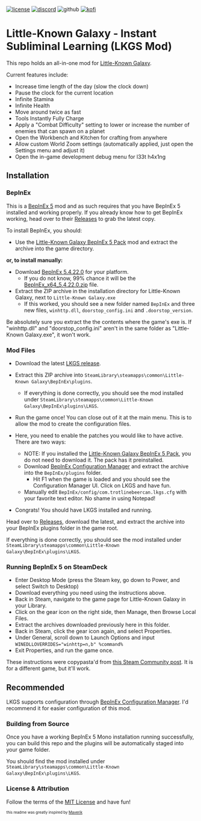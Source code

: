 [![license](https://img.shields.io/badge/License-MIT-555555?style=flat&labelColor=333&color=yellow)](https://opensource.org/licenses/MIT) [![discord](https://img.shields.io/badge/-trotlinebeercan-555555?style=flat&labelColor=333&logoColor=white&logo=discord)](https://github.com/trotlinebeercan) ![github](https://img.shields.io/badge/-trotlinebeercan-555555?style=flat&labelColor=333&logoColor=white&logo=github) [![kofi](https://img.shields.io/badge/Ko--fi-555555?style=flat&logo=ko-fi&logoColor=white&labelColor=333&link=https%253A%252F%252Fko-fi.com%25%2FZ8Z6T7OWX)](https://ko-fi.com/trotlinebeercan)

# Little-Known Galaxy - Instant Subliminal Learning (LKGS Mod)

This repo holds an all-in-one mod for [Little-Known Galaxy](https://linktr.ee/littleknowngalaxy).

Current features include:
- Increase time length of the day (slow the clock down)
- Pause the clock for the current location
- Infinite Stamina
- Infinite Health
- Move around twice as fast
- Tools Instantly Fully Charge
- Apply a "Combat Difficulty" setting to lower or increase the number of enemies that can spawn on a planet
- Open the Workbench and Kitchen for crafting from anywhere
- Allow custom World Zoom settings (automatically applied, just open the Settings menu and adjust it)
- Open the in-game development debug menu for l33t h4x1ng

## Installation

### BepInEx

This is a [BepInEx 5](https://github.com/BepInEx/BepInEx) mod and as such requires that you have BepInEx 5 installed and working properly.
If you already know how to get BepInEx working, head over to their [Releases](https://github.com/BepInEx/BepInEx/releases) to grab the latest copy.

To install BepInEx, you should:
- Use the [Little-Known Galaxy BepInEx 5 Pack](https://www.nexusmods.com/littleknowngalaxy/mods/3) mod and extract the archive into the game directory.

**or, to install manually:**

- Download [BepInEx 5.4.22.0](https://github.com/BepInEx/BepInEx/releases/tag/v5.4.22) for your platform.
    - If you do not know, 99% chance it will be the [BepInEx_x64_5.4.22.0.zip](https://github.com/BepInEx/BepInEx/releases/download/v5.4.22/BepInEx_x64_5.4.22.0.zip) file.
- Extract the ZIP archive in the installation directory for Little-Known Galaxy, next to `Little-Known Galaxy.exe`
    - If this worked, you should see a new folder named `BepInEx` and three new files, `winhttp.dll`, `doorstop_config.ini` and `.doorstop_version`.

Be absolutely sure you extract the the contents where the game's exe is. If "winhttp.dll" and "doorstop_config.ini" aren't in the same folder as "Little-Known Galaxy.exe", it won't work.

### Mod Files

- Download the latest [LKGS release](https://github.com/trotlinebeercan/LKGS/releases).
- Extract this ZIP archive into `SteamLibrary\steamapps\common\Little-Known Galaxy\BepInEx\plugins`.
    - If everything is done correctly, you should see the mod installed under `SteamLibrary\steamapps\common\Little-Known Galaxy\BepInEx\plugins\LKGS`.
- Run the game once! You can close out of it at the main menu. This is to allow the mod to create the configuration files.

- Here, you need to enable the patches you would like to have active. There are two ways:
    - NOTE: If you installed the [Little-Known Galaxy BepInEx 5 Pack](https://www.nexusmods.com/littleknowngalaxy/mods/3), you do not need to download it. The pack has it preinstalled.
    - Download [BepInEx Configuration Manager](https://github.com/BepInEx/BepInEx.ConfigurationManager) and extract the archive into the `BepInEx/plugins` folder.
        - Hit F1 when the game is loaded and you should see the Configuration Manager UI. Click on LKGS and have fun.
    - Manually edit `BepInEx/config/com.trotlinebeercan.lkgs.cfg` with your favorite text editor. No shame in using Notepad!
- Congrats! You should have LKGS installed and running.

Head over to [Releases](https://github.com/trotlinebeercan/LKGS/releases), download the latest, and extract the archive into your BepInEx plugins folder in the game root.

If everything is done correctly, you should see the mod installed under `SteamLibrary\steamapps\common\Little-Known Galaxy\BepInEx\plugins\LKGS`.

### Running BepInEx 5 on SteamDeck

- Enter Desktop Mode (press the Steam key, go down to Power, and select Switch to Desktop)
- Download everything you need using the instructions above.
- Back in Steam, navigate to the game page for Little-Known Galaxy in your Library.
- Click on the gear icon on the right side, then Manage, then Browse Local Files.
- Extract the archives downloaded previously here in this folder.
- Back in Steam, click the gear icon again, and select Properties.
- Under General, scroll down to Launch Options and input
`WINEDLLOVERRIDES="winhttp=n,b" %command%`
- Exit Properties, and run the game once.

These instructions were copypasta'd from [this Steam Community post](https://steamcommunity.com/sharedfiles/filedetails/?id=3122526585). It is for a different game, but it'll work.

## Recommended

LKGS supports configuration through [BepInEx Configuration Manager](https://github.com/BepInEx/BepInEx.ConfigurationManager). I'd recommend it for easier configuration of this mod.

### Building from Source

Once you have a working BepInEx 5 Mono installation running successfully, you can build this repo and the plugins will be automatically staged into your game folder.

You should find the mod installed under `SteamLibrary\steamapps\common\Little-Known Galaxy\BepInEx\plugins\LKGS`.

### License & Attribution

Follow the terms of the [MIT License](https://opensource.org/licenses/MIT) and have fun!

<sub><sup>this readme was greatly inspired by [Maverik](https://github.com/Maverik)</sup></sub>
